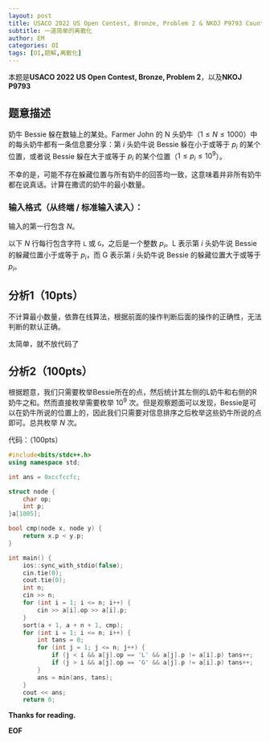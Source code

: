 ```yaml
---
layout: post
title: USACO 2022 US Open Contest, Bronze, Problem 2 & NKOJ P9793 Counting Liars 题解
subtitle: 一道简单的离散化
author: EM
categories: OI
tags: [OI,题解,离散化]
---
```

本题是**USACO 2022 US Open Contest, Bronze, Problem 2**，以及**NKOJ P9793**

## **题意描述**

奶牛 Bessie 躲在数轴上的某处。Farmer John 的 N 头奶牛（$1\leq N\leq1000$）中的每头奶牛都有一条信息要分享：第 $i$ 头奶牛说 Bessie 躲在小于或等于 $p_{i}$ 的某个位置，或者说 Bessie 躲在大于或等于 $p_{i}$ 的某个位置（$1 \leq p_{i} \leq 10^9$）。

不幸的是，可能不存在躲藏位置与所有奶牛的回答均一致，这意味着并非所有奶牛都在说真话。计算在撒谎的奶牛的最小数量。



### 输入格式（从终端 / 标准输入读入）：

输入的第一行包含 $N$。

以下 $N$ 行每行包含字符 `L` 或 `G`，之后是一个整数 $p_{i}$。L 表示第 $i$ 头奶牛说 Bessie 的躲藏位置小于或等于 $p_{i}$，而 G 表示第 $i$ 头奶牛说 Bessie 的躲藏位置大于或等于 $p_{i}$。

## **分析1（10pts）**

不计算最小数量，依靠在线算法，根据前面的操作判断后面的操作的正确性，无法判断的默认正确。

太简单，就不放代码了

## **分析2（100pts）**

根据题意，我们只需要枚举Bessie所在的点，然后统计其左侧的L奶牛和右侧的R奶牛之和。然而直接枚举需要枚举 $10^9$ 次。但是观察题面可以发现，Bessie是可以在奶牛所说的位置上的，因此我们只需要对信息排序之后枚举这些奶牛所说的点即可。总共枚举 $N$ 次。

代码：（100pts）

```C++
#include<bits/stdc++.h>
using namespace std;

int ans = 0xccfccfc;

struct node {
	char op;
	int p;
}a[1005];

bool cmp(node x, node y) {
	return x.p < y.p;
}

int main() {
	ios::sync_with_stdio(false);
	cin.tie(0);
	cout.tie(0);
	int n;
	cin >> n;
	for (int i = 1; i <= n; i++) {
		cin >> a[i].op >> a[i].p;
	}
	sort(a + 1, a + n + 1, cmp);
	for (int i = 1; i <= n; i++) {
		int tans = 0;
		for (int j = 1; j <= n; j++) {
			if (j < i && a[j].op == 'L' && a[j].p != a[i].p) tans++;
			if (j > i && a[j].op == 'G' && a[j].p != a[i].p) tans++;
		}
		ans = min(ans, tans);
	}
	cout << ans;
	return 0;
```



**Thanks for reading.**

**EOF**
